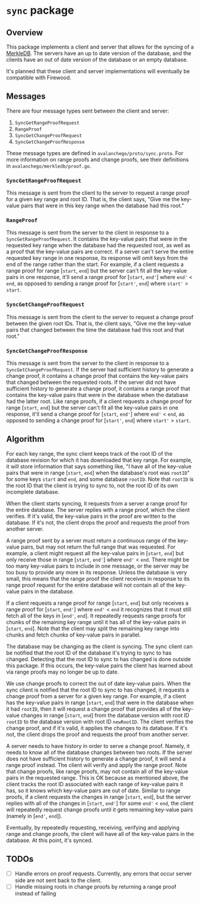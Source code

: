 # `sync` package

## Overview

This package implements a client and server that allows for the syncing of a [MerkleDB](../merkledb/README.md). The servers have an up to date version of the database, and the clients have an out of date version of the database or an empty database.

It's planned that these client and server implementations will eventually be compatible with Firewood.

## Messages

There are four message types sent between the client and server:

1. `SyncGetRangeProofRequest`
2. `RangeProof`
3. `SyncGetChangeProofRequest`
4. `SyncGetChangeProofResponse`

These message types are defined in `avalanchego/proto/sync.proto`.
For more information on range proofs and change proofs, see their definitions in `avalanchego/merkledb/proof.go`.

### `SyncGetRangeProofRequest`

This message is sent from the client to the server to request a range proof for a given key range and root ID. That is, the client says, "Give me the key-value pairs that were in this key range when the database had this root."

### `RangeProof`

This message is sent from the server to the client in response to a `SyncGetRangeProofRequest`. It contains the key-value pairs that were in the requested key range when the database had the requested root, as well as a proof that the key-value pairs are correct. If a server can't serve the entire requested key range in one response, its response will omit keys from the end of the range rather than the start. For example, if a client requests a range proof for range [`start`, `end`] but the server can't fit all the key-value pairs in one response, it'll send a range proof for [`start`, `end'`] where `end'` < `end`, as opposed to sending a range proof for [`start'`, `end`] where `start'` > `start`.

### `SyncGetChangeProofRequest`

This message is sent from the client to the server to request a change proof between the given root IDs. That is, the client says, "Give me the key-value pairs that changed between the time the database had this root and that root."

### `SyncGetChangeProofResponse`

This message is sent from the server to the client in response to a `SyncGetChangeProofRequest`. If the server had sufficient history to generate a change proof, it contains a change proof that contains the key-value pairs that changed between the requested roots. If the server did not have sufficient history to generate a change proof, it contains a range proof that contains the key-value pairs that were in the database when the database had the latter root. Like range proofs, if a client requests a change proof for range [`start`, `end`] but the server can't fit all the key-value pairs in one response, it'll send a change proof for [`start`, `end'`] where `end'` < `end`, as opposed to sending a change proof for [`start'`, `end`] where `start'` > `start`.



## Algorithm

For each key range, the sync client keeps track of the root ID of the database revision for which it has downloaded that key range. For example, it will store information that says something like, "I have all of the key-value pairs that were in range [`start`, `end`] when the database's root was `rootID`" for some keys `start` and `end`, and some database `rootID`. Note that `rootID` is the root ID that the client is trying to sync to, not the root ID of its own incomplete database.

When the client starts syncing, it requests from a server a range proof for the entire database. The server replies with a range proof, which the client verifies. If it's valid, the key-value pairs in the proof are written to the database. If it's not, the client drops the proof and requests the proof from another server. 

A range proof sent by a server must return a continuous range of the key-value pairs, but may not return the full range that was requested. For example, a client might request all the key-value pairs in [`start`, `end`] but only receive those in range [`start`, `end'`] where `end'` < `end`. There might be too many key-value pairs to include in one message, or the server may be too busy to provide any more in its response. Unless the database is very small, this means that the range proof the client receives in response to its range proof request for the entire database will not contain all of the key-value pairs in the database.

If a client requests a range proof for range [`start`, `end`] but only receives a range proof for [`start`, `end'`] where `end'` < `end` it recognizes that it must still fetch all of the keys in [`end'`, `end`]. It repeatedly requests range proofs for chunks of the remaining key range until it has all of the key-value pairs in [`start`, `end`]. Note that the client may split the remaining key range into chunks and fetch chunks of key-value pairs in parallel.

The database may be changing as the client is syncing. The sync client can be notified that the root ID of the database it's trying to sync to has changed. Detecting that the root ID to sync to has changed is done outside this package. If this occurs, the key-value pairs the client has learned about via range proofs may no longer be up to date.

We use change proofs to correct the out of date key-value pairs. When the sync client is notified that the root ID to sync to has changed, it requests a change proof from a server for a given key range. For example, if a client has the key-value pairs in range [`start`, `end`] that were in the database when it had `rootID`, then it will request a change proof that provides all of the key-value changes in range [`start`, `end`] from the database version with root ID `rootID` to the database version with root ID `newRootID`. The client verifies the change proof, and if it's valid, it applies the changes to its database. If it's not, the client drops the proof and requests the proof from another server.

A server needs to have history in order to serve a change proof. Namely, it needs to know all of the database changes between two roots. If the server does not have sufficient history to generate a change proof, it will send a range proof instead. The client will verify and apply the range proof. Note that change proofs, like range proofs, may not contain all of the key-value pairs in the requested range. This is OK because as mentioned above, the client tracks the root ID associated with each range of key-value pairs it has, so it knows which key-value pairs are out of date. Similar to range proofs, if a client requests the changes in range [`start`, `end`], but the server replies with all of the changes in [`start`, `end'`] for some `end'` < `end`, the client will repeatedly request change proofs until it gets remaining key-value pairs (namely in [`end'`, `end`]). 

Eventually, by repeatedly requesting, receiving, verifying and applying range and change proofs, the client will have all of the key-value pairs in the database. At this point, it's synced.

## TODOs

- [ ] Handle errors on proof requests.  Currently, any errors that occur server side are not sent back to the client.
- [ ] Handle missing roots in change proofs by returning a range proof instead of failing
